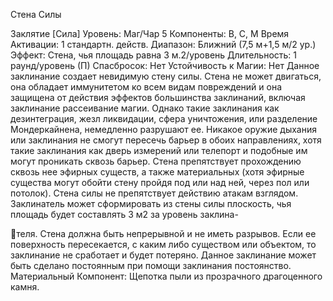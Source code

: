 
Стена Силы

Заклятие [Сила]
Уровень: Маг/Чар 5
Компоненты: В, С, М
Время Активации: 1 стандартн. действ.
Диапазон: Ближний (7,5 м+1,5 м/2 ур.)
Эффект: Стена, чья площадь равна
3 м.2/уровень
Длительность: 1 раунд/уровень (П)
Спасбросок: Нет
Устойчивость к Магии: Нет
Данное заклинание создает невидимую
стену силы. Стена не может двигаться, она обладает иммунитетом ко всем
видам повреждений и она защищена
от действия эффектов большинства заклинаний, включая заклинание рассеивание магии. Однако такие заклинания
как дезинтеграция, жезл ликвидации,
сфера уничтожения, или разделение
Мондеркайнена, немедленно разрушают ее. Никакое оружие дыхания или
заклинания не смогут пересечь барьер
в обоих направлениях, хотя такие заклинания как дверь измерений или
телепорт и подобные им могут проникать сквозь барьер. Стена препятствует прохождению сквозь нее эфирных
существ, а также материальных (хотя
эфирные существа могут обойти стену
пройдя под или над ней, через пол или
потолок). Стена силы не препятствует
действию атакам взглядом.
Заклинатель может сформировать из
стены силы плоскость, чья площадь будет составлять 3 м2 за уровень заклина-

теля. Стена должна быть непрерывной
и не иметь разрывов. Если ее поверхность пересекается, с каким либо существом или объектом, то заклинание не
сработает и будет потеряно.
Данное заклинание может быть сделано постоянным при помощи заклинания постоянство.
Материальный Компонент: Щепотка пыли из прозрачного драгоценного
камня.